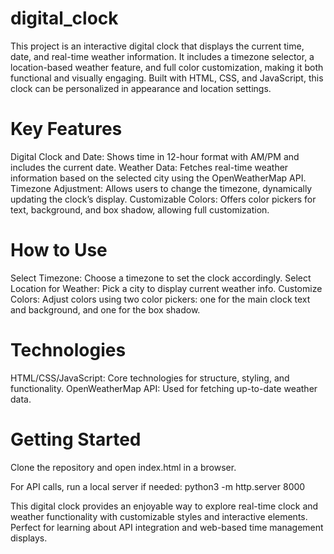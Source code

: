 # digital_clock
This project is an interactive digital clock that displays the current time, date, and real-time weather information. It includes a timezone selector, a location-based weather feature, and full color customization, making it both functional and visually engaging. Built with HTML, CSS, and JavaScript, this clock can be personalized in appearance and location settings.

# Key Features
Digital Clock and Date: Shows time in 12-hour format with AM/PM and includes the current date.
Weather Data: Fetches real-time weather information based on the selected city using the OpenWeatherMap API.
Timezone Adjustment: Allows users to change the timezone, dynamically updating the clock’s display.
Customizable Colors: Offers color pickers for text, background, and box shadow, allowing full customization.

# How to Use
Select Timezone: Choose a timezone to set the clock accordingly.
Select Location for Weather: Pick a city to display current weather info.
Customize Colors: Adjust colors using two color pickers: one for the main clock text and background, and one for the box shadow.

# Technologies
HTML/CSS/JavaScript: Core technologies for structure, styling, and functionality.
OpenWeatherMap API: Used for fetching up-to-date weather data.

# Getting Started
Clone the repository and open index.html in a browser.

For API calls, run a local server if needed:
python3 -m http.server 8000

This digital clock provides an enjoyable way to explore real-time clock and weather functionality with customizable styles and interactive elements. Perfect for learning about API integration and web-based time management displays.
